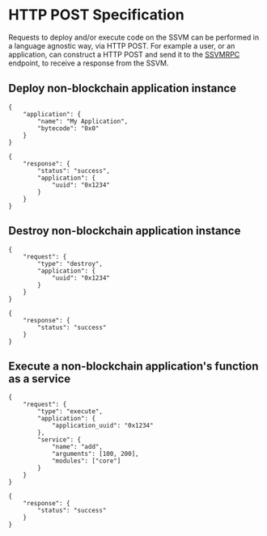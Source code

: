 # HTTP POST Specification

Requests to deploy and/or execute code on the SSVM can be performed in a language agnostic way, via HTTP POST. For example a user, or an application, can construct a HTTP POST and send it to the [SSVMRPC](https://github.com/second-state/SSVMRPC) endpoint, to receive a response from the SSVM.

## Deploy non-blockchain application instance

```
{
	"application": {
		"name": "My Application",
		"bytecode": "0x0"
	}
}
```
```
{
	"response": {
		"status": "success",
		"application": {
			"uuid": "0x1234"
		}
	}
}
```
## Destroy non-blockchain application instance
```
{
	"request": {
		"type": "destroy",
		"application": {
			"uuid": "0x1234"
		}
	}
}
```

```
{
	"response": {
		"status": "success"
	}
}
```


## Execute a non-blockchain application's function as a service

```
{
	"request": {
		"type": "execute",
		"application": {
			"application_uuid": "0x1234"
		},
		"service": {
			"name": "add",
			"arguments": [100, 200],
			"modules": ["core"]
		}
	}
}
```
```
{
	"response": {
		"status": "success"
	}
}
```
